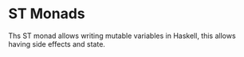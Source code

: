 # ST Monads

Ths ST monad allows writing mutable variables in Haskell, this allows having side effects and state.
